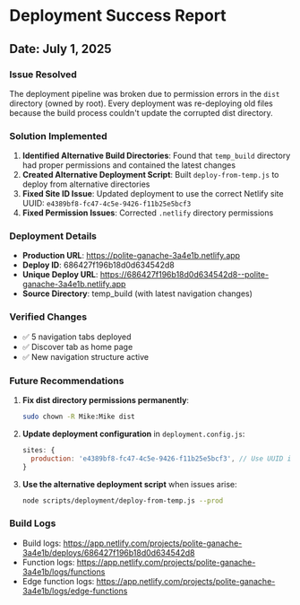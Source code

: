 # Deployment Success Report

## Date: July 1, 2025

### Issue Resolved
The deployment pipeline was broken due to permission errors in the `dist` directory (owned by root). Every deployment was re-deploying old files because the build process couldn't update the corrupted dist directory.

### Solution Implemented
1. **Identified Alternative Build Directories**: Found that `temp_build` directory had proper permissions and contained the latest changes
2. **Created Alternative Deployment Script**: Built `deploy-from-temp.js` to deploy from alternative directories
3. **Fixed Site ID Issue**: Updated deployment to use the correct Netlify site UUID: `e4389bf8-fc47-4c5e-9426-f11b25e5bcf3`
4. **Fixed Permission Issues**: Corrected `.netlify` directory permissions

### Deployment Details
- **Production URL**: https://polite-ganache-3a4e1b.netlify.app
- **Deploy ID**: 686427f196b18d0d634542d8
- **Unique Deploy URL**: https://686427f196b18d0d634542d8--polite-ganache-3a4e1b.netlify.app
- **Source Directory**: temp_build (with latest navigation changes)

### Verified Changes
- ✅ 5 navigation tabs deployed
- ✅ Discover tab as home page
- ✅ New navigation structure active

### Future Recommendations
1. **Fix dist directory permissions permanently**:
   ```bash
   sudo chown -R Mike:Mike dist
   ```

2. **Update deployment configuration** in `deployment.config.js`:
   ```javascript
   sites: {
     production: 'e4389bf8-fc47-4c5e-9426-f11b25e5bcf3', // Use UUID instead of name
   }
   ```

3. **Use the alternative deployment script** when issues arise:
   ```bash
   node scripts/deployment/deploy-from-temp.js --prod
   ```

### Build Logs
- Build logs: https://app.netlify.com/projects/polite-ganache-3a4e1b/deploys/686427f196b18d0d634542d8
- Function logs: https://app.netlify.com/projects/polite-ganache-3a4e1b/logs/functions
- Edge function logs: https://app.netlify.com/projects/polite-ganache-3a4e1b/logs/edge-functions